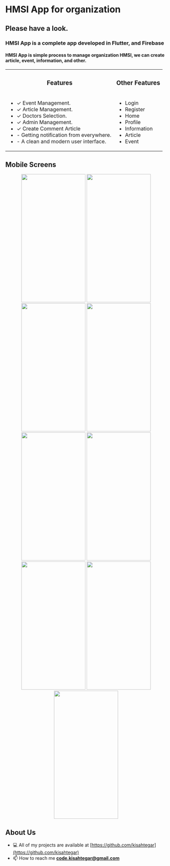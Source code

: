 # HMSI App for organization

<h2>Please have a look.</h2>

<h3 align="left">HMSI App is a complete app developed in Flutter, and Firebase</h3>
<h4 align="left">HMSI App is simple process to manage organization HMSI, we can create article, event, information, and other.</h4>

<table>
  <th><h3>Features</h3></th>
  <th><h3> Other Features</h3></th>

  <tr>
    <!-- features -->
    <td>
      <ul>
        <li>✓ Event Management.</li>
        <li>✓ Article Management.</li>
        <li>✓ Doctors Selection.</li>
        <li>✓ Admin Management.</li>
        <li>✓ Create Comment Article</li>
        <li>- Getting notification from everywhere.</li>
        <li>- A clean and modern user interface.</li>
      </ul>
    </td>
    <!-- other features -->
    <td>
      <ul>
      <li>Login</li>
      <li>Register</li>
      <li>Home</li>
      <li>Profile</li>
      <li>Information</li>
      <li>Article</li>
      <li>Event</li>
      </ul>
    </td>
  </tr>
</table>


## Mobile Screens
<p align="center">
  <img src="https://raw.githubusercontent.com/kisahtegar/hmsi_app/master/overview/preview.mp4"  width="200" height="400"/>
  <img src="https://raw.githubusercontent.com/kisahtegar/hmsi_app/master/overview/mobile/1.png"  width="200" height="400"/>
  <img src="https://raw.githubusercontent.com/kisahtegar/hmsi_app/master/overview/mobile/2.png"  width="200" height="400"/>
  <img src="https://raw.githubusercontent.com/kisahtegar/hmsi_app/master/overview/mobile/3.png"  width="200" height="400"/>
  <img src="https://raw.githubusercontent.com/kisahtegar/hmsi_app/master/overview/mobile/4.png"  width="200" height="400"/>
  <img src="https://raw.githubusercontent.com/kisahtegar/hmsi_app/master/overview/mobile/5.png"  width="200" height="400"/>
  <img src="https://raw.githubusercontent.com/kisahtegar/hmsi_app/master/overview/mobile/6.png"  width="200" height="400"/>
  <img src="https://raw.githubusercontent.com/kisahtegar/hmsi_app/master/overview/mobile/7.png"  width="200" height="400"/>
  <img src="https://raw.githubusercontent.com/kisahtegar/hmsi_app/master/overview/mobile/8.png"  width="200" height="400"/>
</p>

## About Us
<p align="left">

- 💻 All of my projects are available at [https://github.com/kisahtegar](https://github.com/kisahtegar)
- 📫 How to reach me **code.kisahtegar@gmail.com**

</p>